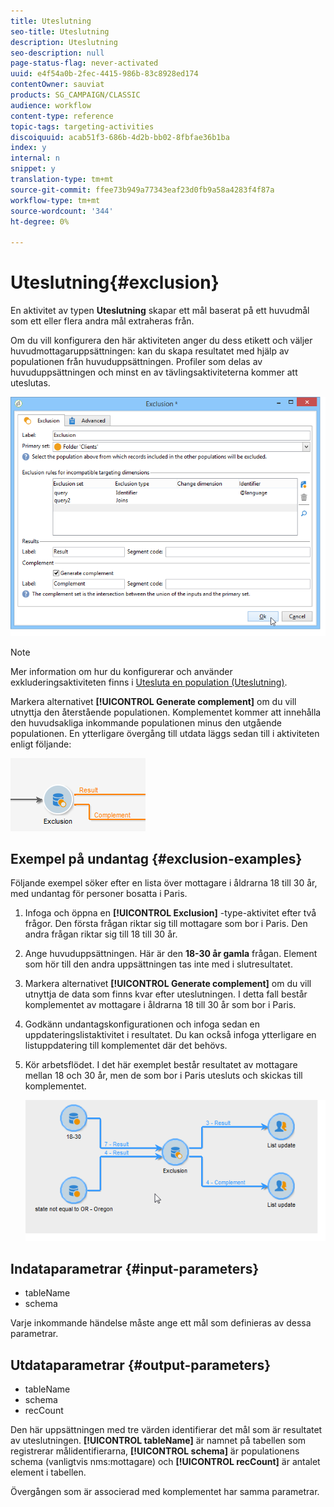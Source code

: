 ```yaml
---
title: Uteslutning
seo-title: Uteslutning
description: Uteslutning
seo-description: null
page-status-flag: never-activated
uuid: e4f54a0b-2fec-4415-986b-83c8928ed174
contentOwner: sauviat
products: SG_CAMPAIGN/CLASSIC
audience: workflow
content-type: reference
topic-tags: targeting-activities
discoiquuid: acab51f3-686b-4d2b-bb02-8fbfae36b1ba
index: y
internal: n
snippet: y
translation-type: tm+mt
source-git-commit: ffee73b949a77343eaf23d0fb9a58a4283f4f87a
workflow-type: tm+mt
source-wordcount: '344'
ht-degree: 0%

---
```



# Uteslutning{#exclusion}

En aktivitet av typen **Uteslutning** skapar ett mål baserat på ett huvudmål som ett eller flera andra mål extraheras från.

Om du vill konfigurera den här aktiviteten anger du dess etikett och väljer huvudmottagaruppsättningen: kan du skapa resultatet med hjälp av populationen från huvuduppsättningen. Profiler som delas av huvuduppsättningen och minst en av tävlingsaktiviteterna kommer att uteslutas.

![](assets/s_user_segmentation_exclu.png)

>[!NOTE]
>
>Mer information om hur du konfigurerar och använder exkluderingsaktiviteten finns i [Utesluta en population (Uteslutning)](../../workflow/using/targeting-data.md#excluding-a-population--exclusion-).

Markera alternativet **[!UICONTROL Generate complement]** om du vill utnyttja den återstående populationen. Komplementet kommer att innehålla den huvudsakliga inkommande populationen minus den utgående populationen. En ytterligare övergång till utdata läggs sedan till i aktiviteten enligt följande:

![](assets/s_user_segmentation_exclu_compl.png)

## Exempel på undantag {#exclusion-examples}

Följande exempel söker efter en lista över mottagare i åldrarna 18 till 30 år, med undantag för personer bosatta i Paris.

1. Infoga och öppna en **[!UICONTROL Exclusion]** -type-aktivitet efter två frågor. Den första frågan riktar sig till mottagare som bor i Paris. Den andra frågan riktar sig till 18 till 30 år.
1. Ange huvuduppsättningen. Här är den **18-30 år gamla** frågan. Element som hör till den andra uppsättningen tas inte med i slutresultatet.
1. Markera alternativet **[!UICONTROL Generate complement]** om du vill utnyttja de data som finns kvar efter uteslutningen. I detta fall består komplementet av mottagare i åldrarna 18 till 30 år som bor i Paris.
1. Godkänn undantagskonfigurationen och infoga sedan en uppdateringslistaktivitet i resultatet. Du kan också infoga ytterligare en listuppdatering till komplementet där det behövs.
1. Kör arbetsflödet. I det här exemplet består resultatet av mottagare mellan 18 och 30 år, men de som bor i Paris utesluts och skickas till komplementet.

   ![](assets/exclusion_example.png)

## Indataparametrar {#input-parameters}

* tableName
* schema

Varje inkommande händelse måste ange ett mål som definieras av dessa parametrar.

## Utdataparametrar {#output-parameters}

* tableName
* schema
* recCount

Den här uppsättningen med tre värden identifierar det mål som är resultatet av uteslutningen. **[!UICONTROL tableName]** är namnet på tabellen som registrerar målidentifierarna, **[!UICONTROL schema]** är populationens schema (vanligtvis nms:mottagare) och **[!UICONTROL recCount]** är antalet element i tabellen.

Övergången som är associerad med komplementet har samma parametrar.
